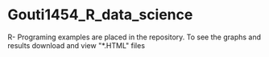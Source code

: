 # Gouti1454_R_data_science
R- Programing examples are placed in the repository.
To see the graphs and results download and view "*.HTML" files 

